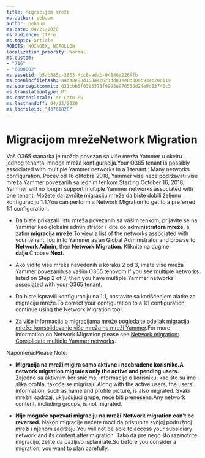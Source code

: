 ```yaml
---
title: Migracijom mreže
ms.author: pebaum
author: pebaum
ms.date: 04/21/2020
ms.audience: ITPro
ms.topic: article
ROBOTS: NOINDEX, NOFOLLOW
localization_priority: Normal
ms.custom:
- "716"
- "6000002"
ms.assetid: b5ab885c-3803-4cc8-adab-94848e226ffb
ms.openlocfilehash: aada8e90d168a4c621dd81ee8d306b934c20d119
ms.sourcegitcommit: 631cbb5f03e5371f0995e976536d24e9d13746c3
ms.translationtype: MT
ms.contentlocale: sr-Latn-RS
ms.lasthandoff: 04/22/2020
ms.locfileid: "43761828"
---
```

# <a name="network-migration"></a><span data-ttu-id="3663f-102">Migracijom mreže</span><span class="sxs-lookup"><span data-stu-id="3663f-102">Network Migration</span></span>

<span data-ttu-id="3663f-103">Vaš O365 stanarka je možda povezan sa više mreža Yammer u okviru jednog tenanta: mnoga mreža konfiguracija.</span><span class="sxs-lookup"><span data-stu-id="3663f-103">Your O365 tenant is possibly associated with multiple Yammer networks in a 1 tenant : Many networks configuration.</span></span> <span data-ttu-id="3663f-104">Počev od 16 oktobra 2018, Yammer više neće podržavati više mreža Yammer povezanih sa jednim tenkom.</span><span class="sxs-lookup"><span data-stu-id="3663f-104">Starting October 16, 2018, Yammer will no longer support multiple Yammer networks associated with one tenant.</span></span> <span data-ttu-id="3663f-105">Možete da izvršite migraciju mreže da biste dobili željenu konfiguraciju 1:1.</span><span class="sxs-lookup"><span data-stu-id="3663f-105">You can perform a Network Migration to get to a preferred 1:1 configuration.</span></span>
  
- <span data-ttu-id="3663f-106">Da biste prikazali listu mreža povezanih sa vašim tenkom, prijavite se na Yammer kao globalni administrator i idite do **administratora mreže**, a zatim **migracija mreže**.</span><span class="sxs-lookup"><span data-stu-id="3663f-106">To view a list of the networks associated with your tenant, log in to Yammer as an Global Administrator and browse to **Network Admin**, then **Network Migration**.</span></span> <span data-ttu-id="3663f-107">Kliknite na dugme **dalje**.</span><span class="sxs-lookup"><span data-stu-id="3663f-107">Choose **Next**.</span></span>

- <span data-ttu-id="3663f-108">Ako vidite više mreža navedenih u koraku 2 od 3, imate više mreža Yammer povezanih sa vašim O365 tenovom.</span><span class="sxs-lookup"><span data-stu-id="3663f-108">If you see multiple networks listed on Step 2 of 3, then you have multiple Yammer networks associated with your O365 tenant.</span></span>

- <span data-ttu-id="3663f-109">Da biste ispravili konfiguraciju na 1:1, nastavite sa korišćenjem alatke za migraciju mreže.</span><span class="sxs-lookup"><span data-stu-id="3663f-109">To correct your configuration to a 1:1 configuration, continue using the Network Migration tool.</span></span>

- <span data-ttu-id="3663f-110">Za više informacija o migracijama mreže pogledajte odeljak [migracija mreže: konsolidovanje više mreža na mreži Yammer](https://docs.microsoft.com/yammer/configure-your-yammer-network/consolidate-multiple-yammer-networks).</span><span class="sxs-lookup"><span data-stu-id="3663f-110">For more information on Network Migration please see [Network migration: Consolidate multiple Yammer networks](https://docs.microsoft.com/yammer/configure-your-yammer-network/consolidate-multiple-yammer-networks).</span></span>

<span data-ttu-id="3663f-111">Napomena:</span><span class="sxs-lookup"><span data-stu-id="3663f-111">Please Note:</span></span>
  
- <span data-ttu-id="3663f-112">**Migracija na mreži migira samo aktivne i neobrađene korisnike.**</span><span class="sxs-lookup"><span data-stu-id="3663f-112">**A network migration migrates only the active and pending users.**</span></span> <span data-ttu-id="3663f-113">Zajedno sa aktivnim korisnicima, informacije o korisniku, kao što su ime i slika profila, takođe se migriraju.</span><span class="sxs-lookup"><span data-stu-id="3663f-113">Along with the active users, the users' information, such as name and profile picture, is also migrated.</span></span> <span data-ttu-id="3663f-114">Svaki mrežni sadržaj, uključujući grupe, neće biti prenesena.</span><span class="sxs-lookup"><span data-stu-id="3663f-114">Any network content, including groups, is not migrated.</span></span>

- <span data-ttu-id="3663f-115">**Nije moguće opozvati migraciju na mreži.**</span><span class="sxs-lookup"><span data-stu-id="3663f-115">**Network migration can't be reversed.**</span></span> <span data-ttu-id="3663f-116">Nakon migracije nećete moći da pristupite svojoj podružnoj mreži i njenom sadržaju.</span><span class="sxs-lookup"><span data-stu-id="3663f-116">You will not be able to access your subsidiary network and its content after migration.</span></span> <span data-ttu-id="3663f-117">Tako da pre nego što razmotrite migraciju, želite da pažljivo isplanirate.</span><span class="sxs-lookup"><span data-stu-id="3663f-117">So before you consider a migration, you want to plan carefully.</span></span>
